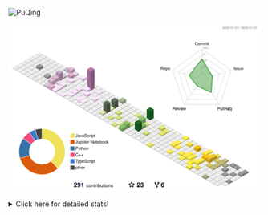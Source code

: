 ![PuQing](https://user-images.githubusercontent.com/27223114/171565019-9a56fae6-b08b-421f-99db-7e830da42371.png)

![](./profile-3d-contrib/profile-season-animate.svg)

<details>
<summary>Click here for detailed stats!</summary>

<!--START_SECTION:waka-->
**I'm a Night 🦉** 

```text
🌞 Morning    43 commits     ██░░░░░░░░░░░░░░░░░░░░░░░   11.23% 
🌆 Daytime    122 commits    ████████░░░░░░░░░░░░░░░░░   31.85% 
🌃 Evening    112 commits    ███████░░░░░░░░░░░░░░░░░░   29.24% 
🌙 Night      106 commits    ███████░░░░░░░░░░░░░░░░░░   27.68%

```


📊 **This Week I Spent My Time On** 

```text
💬 Programming Languages: 
Python                   4 hrs 40 mins       ████████████████████░░░░░   79.88% 
C++                      1 hr 8 mins         ████░░░░░░░░░░░░░░░░░░░░░   19.37% 
Bash                     1 min               ░░░░░░░░░░░░░░░░░░░░░░░░░   0.34% 
C                        0 secs              ░░░░░░░░░░░░░░░░░░░░░░░░░   0.21% 
Jupyter Notebook         0 secs              ░░░░░░░░░░░░░░░░░░░░░░░░░   0.19%

🔥 Editors: 
VS Code                  5 hrs 14 mins       ██████████████████████░░░   89.63% 
PyCharm                  36 mins             ██░░░░░░░░░░░░░░░░░░░░░░░   10.37%

💻 Operating System: 
Mac                      5 hrs 51 mins       █████████████████████████   100.0%

```


<!--END_SECTION:waka-->
</details>
